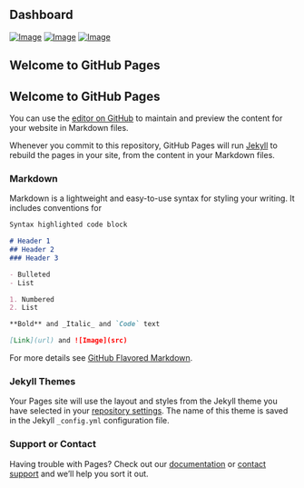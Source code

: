 ## Dashboard
[![Image](https://cdn6.aptoide.com/imgs/6/9/9/6999fe3fbfce1e9c91b7eae178d3f60d_icon.png?w=256)](https://cloud.tomasbrezina.eu)
[![Image](https://d1q6f0aelx0por.cloudfront.net/product-logos/75765bad-5683-40e7-b4cb-cdd4f7cc9b9e-docker.png)](https://cld.tomasbrezina.eu)
[![Image](https://tulula.sfo2.cdn.digitaloceanspaces.com/prod/images/45e6c32ec3a56b363f18e4cf7e2b752128b4ac7c4adb64c484bd48b42a081810.png)](https://monitoring.tomasbrezina.eu)
## Welcome to GitHub Pages

## Welcome to GitHub Pages

You can use the [editor on GitHub](https://github.com/pokys/www/edit/master/index.md) to maintain and preview the content for your website in Markdown files.

Whenever you commit to this repository, GitHub Pages will run [Jekyll](https://jekyllrb.com/) to rebuild the pages in your site, from the content in your Markdown files.

### Markdown

Markdown is a lightweight and easy-to-use syntax for styling your writing. It includes conventions for

```markdown
Syntax highlighted code block

# Header 1
## Header 2
### Header 3

- Bulleted
- List

1. Numbered
2. List

**Bold** and _Italic_ and `Code` text

[Link](url) and ![Image](src)
```

For more details see [GitHub Flavored Markdown](https://guides.github.com/features/mastering-markdown/).

### Jekyll Themes

Your Pages site will use the layout and styles from the Jekyll theme you have selected in your [repository settings](https://github.com/pokys/www/settings). The name of this theme is saved in the Jekyll `_config.yml` configuration file.

### Support or Contact

Having trouble with Pages? Check out our [documentation](https://help.github.com/categories/github-pages-basics/) or [contact support](https://github.com/contact) and we’ll help you sort it out.

